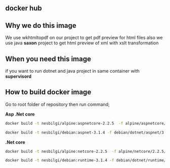 docker hub
---


## Why we do this image
We use wkhtmltopdf on our project to get pdf preview for html files also we use java **saxon** project to get html preview of xml with xslt transformation


## When you need this image

if you want to run  dotnet and java project in same container with **supervisord**


## How to build docker image

Go to root folder of repository then run command;


**Asp .Net core**
```sh
docker build -t nesbilgi/alpine:aspnetcore-2.2.5  -f alpine/aspnetcore/2.2.5/Dockerfile .

docker build -t nesbilgi/debian:aspnet-3.1.4 -f debian/dotnet/aspnet/3.1.4/Dockerfile .
```

**.Net core**
```sh
docker build -t nesbilgi/alpine:netcore-2.2.5  -f alpine/netcore/2.2.5/Dockerfile .

docker build -t nesbilgi/debian:runtime-3.1.4 -f debian/dotnet/runtime/3.1.4/Dockerfile .
```

